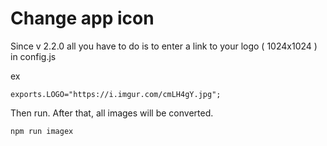 # Change app icon

Since v 2.2.0 all you have to do is to enter a link to your logo \( 1024x1024 \) in config.js

ex 

```text
exports.LOGO="https://i.imgur.com/cmLH4gY.jpg";
```

Then run. After that, all images will be converted.

```text
npm run imagex
```

